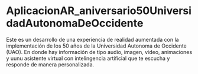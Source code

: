 # AplicacionAR_aniversario50UniversidadAutonomaDeOccidente
Este es un desarrollo de una experiencia de realidad aumentada con la implementación de los 50 años de la Universidad Autonoma de Occidente (UAO). En donde hay información de tipo audio, imagen, video, animaciones y uunu asistente virtual con intelingencia artificial que te escucha y responde de manera personalizada.
